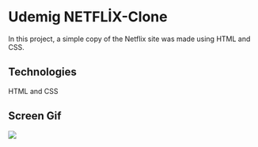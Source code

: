 
<h1> Udemig NETFLİX-Clone </h1>

In this project, a simple copy of the Netflix site was made using HTML and CSS.

<h2>Technologies</h2>

HTML and CSS

<h2>Screen Gif</h2>

![](Netflix-Clone-Screen.gif)



